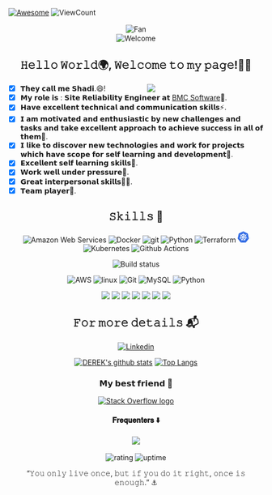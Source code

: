<!-- Shadi Badir -->
<!-- Stop copy my github profile -->
<!-- Be different babe ;) -->

[![Awesome](https://awesome.re/badge.svg)](https://awesome.re)
![ViewCount](http://bit.ly/Thomas-Github-Visits)

<!-- Shadi Badir -->
<div align="center">
<img src="https://github.com/fnky/fnky/raw/fnky/img/fan-1.gif" alt="Fan" align="center">
</div>
<div align="center">
<img src="https://github.com/fnky/fnky/raw/fnky/img/welcome-fire.gif" alt="Welcome" align="center">
</div>

<!-- Shadi Badir -->
<div align="center">
<h2>𝙷𝚎𝚕𝚕𝚘 𝚆𝚘𝚛𝚕𝚍🌍, 𝚆𝚎𝚕𝚌𝚘𝚖𝚎 𝚝𝚘 𝚖𝚢 𝚙𝚊𝚐𝚎!🧑‍💻</h2>
  </div>

<img align='right' src="https://media.giphy.com/media/M9gbBd9nbDrOTu1Mqx/giphy.gif" width="230">

- [x] 𝗧𝗵𝗲𝘆 𝗰𝗮𝗹𝗹 𝗺𝗲 𝗦𝗵𝗮𝗱𝗶.😄!
- [x] 𝗠𝘆 𝗿𝗼𝗹𝗲 𝗶𝘀 : 𝗦𝗶𝘁𝗲 𝗥𝗲𝗹𝗶𝗮𝗯𝗶𝗹𝗶𝘁𝘆 𝗘𝗻𝗴𝗶𝗻𝗲𝗲𝗿 𝗮𝘁 [BMC Software](https://www.bmc.com):round_pushpin:.
- [x] 𝗛𝗮𝘃𝗲 𝗲𝘅𝗰𝗲𝗹𝗹𝗲𝗻𝘁 𝘁𝗲𝗰𝗵𝗻𝗶𝗰𝗮𝗹 𝗮𝗻𝗱 𝗰𝗼𝗺𝗺𝘂𝗻𝗶𝗰𝗮𝘁𝗶𝗼𝗻 𝘀𝗸𝗶𝗹𝗹𝘀⚡.
- [x] 𝗜 𝗮𝗺 𝗺𝗼𝘁𝗶𝘃𝗮𝘁𝗲𝗱 𝗮𝗻𝗱 𝗲𝗻𝘁𝗵𝘂𝘀𝗶𝗮𝘀𝘁𝗶𝗰 𝗯𝘆 𝗻𝗲𝘄 𝗰𝗵𝗮𝗹𝗹𝗲𝗻𝗴𝗲𝘀 𝗮𝗻𝗱 𝘁𝗮𝘀𝗸𝘀 𝗮𝗻𝗱 𝘁𝗮𝗸𝗲 𝗲𝘅𝗰𝗲𝗹𝗹𝗲𝗻𝘁 𝗮𝗽𝗽𝗿𝗼𝗮𝗰𝗵 𝘁𝗼 𝗮𝗰𝗵𝗶𝗲𝘃𝗲 𝘀𝘂𝗰𝗰𝗲𝘀𝘀 𝗶𝗻 𝗮𝗹𝗹 𝗼𝗳 𝘁𝗵𝗲𝗺🧠.
- [x] 𝗜 𝗹𝗶𝗸𝗲 𝘁𝗼 𝗱𝗶𝘀𝗰𝗼𝘃𝗲𝗿 𝗻𝗲𝘄 𝘁𝗲𝗰𝗵𝗻𝗼𝗹𝗼𝗴𝗶𝗲𝘀 𝗮𝗻𝗱 𝘄𝗼𝗿𝗸 𝗳𝗼𝗿 𝗽𝗿𝗼𝗷𝗲𝗰𝘁𝘀 𝘄𝗵𝗶𝗰𝗵 𝗵𝗮𝘃𝗲 𝘀𝗰𝗼𝗽𝗲 𝗳𝗼𝗿 𝘀𝗲𝗹𝗳 𝗹𝗲𝗮𝗿𝗻𝗶𝗻𝗴 𝗮𝗻𝗱 𝗱𝗲𝘃𝗲𝗹𝗼𝗽𝗺𝗲𝗻𝘁💫.
- [x] 𝗘𝘅𝗰𝗲𝗹𝗹𝗲𝗻𝘁 𝘀𝗲𝗹𝗳 𝗹𝗲𝗮𝗿𝗻𝗶𝗻𝗴 𝘀𝗸𝗶𝗹𝗹𝘀🦁.
- [x] 𝗪𝗼𝗿𝗸 𝘄𝗲𝗹𝗹 𝘂𝗻𝗱𝗲𝗿 𝗽𝗿𝗲𝘀𝘀𝘂𝗿𝗲🦸.
- [x] 𝗚𝗿𝗲𝗮𝘁 𝗶𝗻𝘁𝗲𝗿𝗽𝗲𝗿𝘀𝗼𝗻𝗮𝗹 𝘀𝗸𝗶𝗹𝗹𝘀🧞‍♂️.
- [x] 𝗧𝗲𝗮𝗺 𝗽𝗹𝗮𝘆𝗲𝗿👤.

<!-- Shadi Badir -->
<div align="center">
<h2>𝚂𝚔𝚒𝚕𝚕𝚜 🚀</h2>
<p>
  <img alt="Amazon Web Services" src="https://img.shields.io/badge/Amazon_Web_Services-232F3E?style=flat-square&logo=amazon-aws&logoColor=white" />
  <img alt="Docker" src="https://img.shields.io/badge/-Docker-46a2f1?style=flat-square&logo=docker&logoColor=white" />
  <img alt="git" src="https://img.shields.io/badge/-Git-F05032?style=flat-square&logo=git&logoColor=white" />
  <img alt="Python" src="https://img.shields.io/badge/Python-3776AB?style=flat-square&logo=python&logoColor=white" />
  <img alt="Terraform" src="https://badgen.net/badge/icon/terraform?icon=terraform&label" />
  <img alt="Kubernetes" src="https://github.com/kubernetes/kubernetes/blob/master/logo/logo.svg" width="22" /> <img alt="Kubernetes" src="https://badgen.net/badge/icon/Kubernetes?icon=kubernetes&label" />
  <img alt="Github Actions" src="https://img.shields.io/badge/-Github_Actions-2088FF?style=flat-square&logo=github-actions&logoColor=white" />
</p>

![Build status](https://houssemdellai.visualstudio.com/Java-SpringBoot-WebApp/_apis/build/status/Java-SpringBoot-Maven-CI)

<p>
 <img title="AWS" alt="AWS" src="https://raw.githubusercontent.com/Thomas-George-T/Thomas-George-T/master/assets/aws.svg" width="60" height="28" />
 <img title="linux" alt="linux" src="https://raw.githubusercontent.com/Thomas-George-T/Thomas-George-T/master/assets/linux-tux.svg" width="28" />
  <img title="Git" alt="Git" src="https://raw.githubusercontent.com/Thomas-George-T/Thomas-George-T/master/assets/git.svg" width="70" height="28" />
  <img title="MySQL" alt="MySQL" src="https://raw.githubusercontent.com/Thomas-George-T/Thomas-George-T/master/assets/mysql.svg" width="40" height="28" />
  <img title="Python" alt="Python" src="https://raw.githubusercontent.com/Thomas-George-T/Thomas-George-T/master/assets/python.svg" width="40" height="28" />
</p>
<a href="https://www.python.org/" title="Python"><img src="https://raw.githubusercontent.com/hussainweb/hussainweb/main/icons/python.png" /></a>
<a href="https://git-scm.com/" title="Git"><img src="https://raw.githubusercontent.com/hussainweb/hussainweb/main/icons/git.png" /></a>
<a href="https://www.docker.com/" title="Docker"><img src="https://raw.githubusercontent.com/hussainweb/hussainweb/main/icons/docker.png" /></a>
<a href="https://github.com/" title="GitHub"><img src="https://raw.githubusercontent.com/hussainweb/hussainweb/main/icons/github.png" /></a>
<a href="https://www.terraform.io/" title="Terraform"><img src="https://raw.githubusercontent.com/hussainweb/hussainweb/main/icons/terraform.png" /></a>
<a href="https://www.ansible.com/" title="Ansible"><img src="https://raw.githubusercontent.com/hussainweb/hussainweb/main/icons/ansible.png" /></a>
<a href="https://code.visualstudio.com/" title="Visual Studio Code"><img src="https://raw.githubusercontent.com/hussainweb/hussainweb/main/icons/vscode.png" /></a>

</div>

<!-- Shadi Badir -->
<div align="center">
<h2>𝙵𝚘𝚛 𝚖𝚘𝚛𝚎 𝚍𝚎𝚝𝚊𝚒𝚕𝚜 📬</h2>

<a href = "https://www.linkedin.com/in/shadi-badir/" target = "_self"> <img src="https://img.shields.io/badge/LinkedIn-0077B5?style=for-the-badge&logo=linkedin&logoColor=white" alt = "Linkedin" border = "0"/> </a>

[![DEREK's github stats](https://github-readme-stats.vercel.app/api?username=shadibdair&show_icons=true&theme=solarized-light)](https://github.com/shadibdair)
[![Top Langs](https://github-readme-stats.vercel.app/api/top-langs/?username=shadibdair&layout=compact&theme=solarized-light)](https://github.com/anuraghazra/github-readme-stats)

  </div>
  
<!-- Shadi Badir -->
<div align="center">
<h3>𝗠𝘆 𝗯𝗲𝘀𝘁 𝗳𝗿𝗶𝗲𝗻𝗱 💬</h3>

[<img src="https://img.shields.io/badge/Stack%20Overflow-282C34?logo=stackoverflow&logoColor=FE7A16" alt="Stack Overflow logo" title="Stack Overflow" height="25" />](https://stackoverflow.com)

<!-- <p align="center">
  Visitor count<br>
  <img src="https://profile-counter.glitch.me/itgoyo/count.svg" />
</p> -->
  </div>

<p>
  <div align="center">
    <h4>𝐅𝐫𝐞𝐪𝐮𝐞𝐧𝐭𝐞𝐫𝐬 ⬇️</h4>
    
  <a href="https://count.getloli.com/"><img src="https://count.getloli.com/get/@:shadibdair"></a>
    </div>
</p>


<!--
**shadibdair/shadibdair** is a ✨ _special_ ✨ repository because its `README.md` (this file) appears on your GitHub profile.

Here are some ideas to get you started:

- 🔭 I’m currently working on ...
- 🌱 I’m currently learning ...
- 👯 I’m looking to collaborate on ...
- 🤔 I’m looking for help with ...
- 💬 Ask me about ...
- 📫 How to reach me: ...
- 😄 Pronouns: ...
- ⚡ Fun fact: ...
-->

<!-- Shadi Badir -->
<div align="center">
  
![rating](https://img.shields.io/badge/rating-★★★★☆-brightgreen)
![uptime](https://img.shields.io/badge/uptime-100%25-brightgreen)
  </div>
  
<div align="center">
  
 “𝚈𝚘𝚞 𝚘𝚗𝚕𝚢 𝚕𝚒𝚟𝚎 𝚘𝚗𝚌𝚎, 𝚋𝚞𝚝 𝚒𝚏 𝚢𝚘𝚞 𝚍𝚘 𝚒𝚝 𝚛𝚒𝚐𝚑𝚝, 𝚘𝚗𝚌𝚎 𝚒𝚜 𝚎𝚗𝚘𝚞𝚐𝚑.” :anchor:
  </div>
